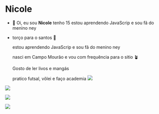 # Nicole

- 👋 Oi, eu sou **Nicole** tenho 15 estou aprendendo JavaScrip e sou fã do menino ney
   
 - torço para o santos 💪

   estou aprendendo JavaScrip e sou fã do menino ney 

   nasci em Campo Mourão e vou com frequência para o sitio 🪴
   
   Gosto de ler livos e mangás 
   
   pratico futsal, vôlei e faço academia 
<a href="https://instagram.com/nicole_iip" target="_blank"><img src="https://img.shields.io/badge/-Instagram-%23E4405F?style=for-the-badge&logo=instagram&logoColor=white" target="_blank"></a>

<a href = "mailto:nicole.gabrielialvesda.silva@escola.pr.gov.br"><img src="https://img.shields.io/badge/Gmail-D14836?style=for-the-badge&logo=gmail&logoColor=white" target="_blank"></a>

![](https://img.shields.io/badge/Scratch-4D97FF?style=for-the-badge&logo=Scratch&logoColor=white)

![](https://img.shields.io/badge/JavaScript-323330?style=for-the-badge&logo=javascript&logoColor=F7DF1E)
